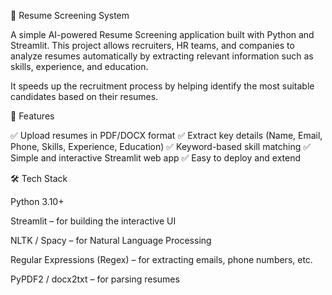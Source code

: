 📄 Resume Screening System

A simple AI-powered Resume Screening application built with Python and Streamlit.
This project allows recruiters, HR teams, and companies to analyze resumes automatically by extracting relevant information such as skills, experience, and education.

It speeds up the recruitment process by helping identify the most suitable candidates based on their resumes.

🚀 Features

✅ Upload resumes in PDF/DOCX format
✅ Extract key details (Name, Email, Phone, Skills, Experience, Education)
✅ Keyword-based skill matching
✅ Simple and interactive Streamlit web app
✅ Easy to deploy and extend

🛠️ Tech Stack

Python 3.10+

Streamlit – for building the interactive UI

NLTK / Spacy – for Natural Language Processing

Regular Expressions (Regex) – for extracting emails, phone numbers, etc.

PyPDF2 / docx2txt – for parsing resumes
